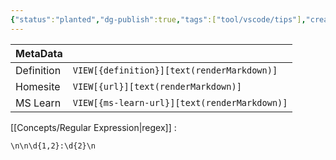 ```yaml
---
{"status":"planted","dg-publish":true,"tags":["tool/vscode/tips"],"creation_date":"2024-05-04 21:38","definition":"undefined","ms-learn-url":"undefined","url":"undefined","permalink":"/tools/remove-youtube-timestamp-in-vs-code/","dgPassFrontmatter":true}
---
```



| MetaData   |                                              |
| ---------- | -------------------------------------------- |
| Definition | `VIEW[{definition}][text(renderMarkdown)]`   |
| Homesite   | `VIEW[{url}][text(renderMarkdown)]`          |
| MS Learn   | `VIEW[{ms-learn-url}][text(renderMarkdown)]` |

[[Concepts/Regular Expression\|regex]] :  
```
\n\n\d{1,2}:\d{2}\n
```
